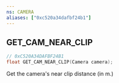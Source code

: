 ```yaml
---
ns: CAMERA
aliases: ["0xc520a34dafbf24b1"]
---
```

## GET_CAM_NEAR_CLIP

```c
// 0xC520A34DAFBF24B1
float GET_CAM_NEAR_CLIP(Camera camera);
```

Get the camera's near clip distance (in m.)


